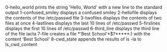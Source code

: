 0-hello_world prints the string 'Hello, World' with a new line to the standard output
1-confused_smiley displays a confused smiley
2-hellofile displays the contents of the /etc/passwd file
3-twofiles displays the contents of two files at once
4-lastlines displays the last 10 lines of /etc/passwd
5-firslines displays the first 10 lines of /etc/passwd
6-third_line displays the third line of the file iacta
7-file creates a file \*\'Best School\'\*$\?\*\*\*\*\*:) with the content 'Best School'
8-cwd_state appends the results of ls -la to ls_cwd_content
